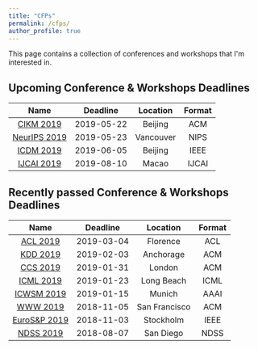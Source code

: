 ```yaml
---
title: "CFPs"
permalink: /cfps/
author_profile: true
---
```


This page contains a collection of conferences and workshops that I'm interested in. 

## Upcoming Conference & Workshops Deadlines

| Name                                                                  | Deadline   | Location      | Format |
| :-------------------------------------------------------------------: | :--------: | :-----------: | :----: |
| [CIKM 2019](http://www.cikm2019.net/index.html)                       | 2019-05-22 | Beijing       | ACM    |
| [NeurIPS 2019](https://nips.cc/Conferences/2019/)                     | 2019-05-23 | Vancouver     | NIPS   |
| [ICDM 2019](http://icdm2019.bigke.org/)                               | 2019-06-05 | Beijing       | IEEE   |
| [IJCAI 2019](http://ijcai19.org/)                                     | 2019-08-10 | Macao         | IJCAI  |


## Recently passed Conference & Workshops Deadlines

| Name                                                                  | Deadline   | Location      | Format |
| :-------------------------------------------------------------------: | :--------: | :-----------: | :----: | 
| [ACL 2019](http://www.acl2019.org/EN/index.xhtml)                     | 2019-03-04 | Florence      | ACL    |
| [KDD 2019](https://www.kdd.org/kdd2019/)                              | 2019-02-03 | Anchorage     | ACM    |
| [CCS 2019](http://ccs2019.sigsac.org/)                                | 2019-01-31 | London        | ACM    |
| [ICML 2019](https://icml.cc/)                                         | 2019-01-23 | Long Beach    | ICML   |
| [ICWSM 2019](https://www.icwsm.org/2019/index.php)                    | 2019-01-15 | Munich        | AAAI   |
| [WWW 2019](https://www2019.thewebconf.org/)                           | 2018-11-05 | San Francisco | ACM    |
| [EuroS&P 2019](https://www.ieee-security.org/TC/EuroSP2019/index.php) | 2018-11-03 | Stockholm     | IEEE   |
| [NDSS 2019](https://www.ndss-symposium.org/ndss2019/)                 | 2018-08-07 | San Diego     | NDSS   |

